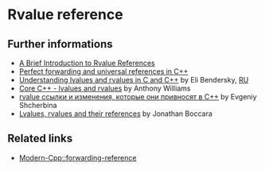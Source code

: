 # Rvalue reference

## Further informations
* [A Brief Introduction to Rvalue References](https://habrahabr.ru/post/226229/)
* [Perfect forwarding and universal references in C++](https://habrahabr.ru/post/242639/)
* [Understanding lvalues and rvalues in C and C++](https://eli.thegreenplace.net/2011/12/15/understanding-lvalues-and-rvalues-in-c-and-c) by Eli Bendersky, [RU](https://habrahabr.ru/post/348198/)
* [Core C++ - lvalues and rvalues](https://www.justsoftwaresolutions.co.uk/cplusplus/core-c++-lvalues-and-rvalues.html) by Anthony Williams
* [rvalue ссылки и изменения, которые они привносят в С++](http://scrutator.me/post/2011/08/02/rvalue-refs.aspx) by Evgeniy Shcherbina
* [Lvalues, rvalues and their references](https://www.fluentcpp.com/2018/02/06/understanding-lvalues-rvalues-and-their-references/) by Jonathan Boccara 

## Related links
* [Modern-Cpp::forwarding-reference](https://github.com/nikolaAV/Modern-Cpp/tree/master/forwarding-reference)
